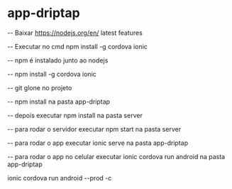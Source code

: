 # app-driptap

-- Baixar https://nodejs.org/en/ latest features

-- Executar no cmd npm install -g cordova ionic

-- npm é instalado junto ao nodejs

-- npm install -g cordova ionic

-- git glone no projeto

-- npm install na pasta app-driptap

-- depois executar npm install na pasta server

-- para rodar o servidor executar npm start na pasta server

-- para rodar o app executar ionic serve na pasta app-driptap

-- para rodar o app no celular executar ionic cordova run android na pasta app-driptap

ionic cordova run android --prod -c
